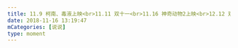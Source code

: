 ```yaml
---
title: 11.9 柯南、毒液上映<br>11.11 双十一<br>11.16 神奇动物2上映<br>12.12 双十二<br>12.14 龙猫上映
date: 2018-11-16 13:19:47
mCategories: [说说]
type: moment
---
```


<div id="pics-20181116131947"></div>

<script src="/lib/moment/pics.js"></script>
<script>
var data = [
    {"link": "2018-11-16_000001.jpeg", "type": "shuoshuo"}
];
picsRender(data, "pics-20181116131947");
</script>
